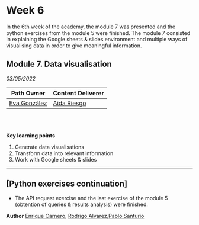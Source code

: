 # Week 6
In the 6th week of the academy, the module 7 was presented and the python exercises from the module 5 were finished. The module 7 consisted in explaining the Google sheets & slides environment and multiple ways of visualising data in order to give meaningful information.

## Module 7. Data visualisation

*03/05/2022*

| **Path Owner** | **Content Deliverer** | 
| --- | --- | 
| [Eva González](https://github.com/evag-empathy) | [Aida Riesgo](https://github.com/Aidaempathy) | \

\
&nbsp;

**Key learning points**
1. Generate data visualisations
2. Transform data into relevant information
3. Work with Google sheets & slides

****

## [Python exercises continuation]
- The API request exercise and the last exercise of the module 5 (obtention of queries & results analysis) were finished.

**Author** [Enrique Carnero](https://github.com/enriquerodez), [Rodrigo Alvarez](https://github.com/RodriAF),[Pablo Santurio](https://github.com/santurio928)